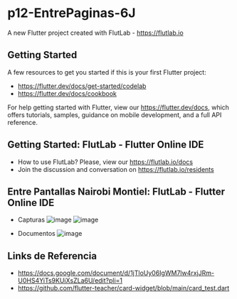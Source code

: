 # p12-EntrePaginas-6J

A new Flutter project created with FlutLab - https://flutlab.io

## Getting Started

A few resources to get you started if this is your first Flutter project:

- https://flutter.dev/docs/get-started/codelab
- https://flutter.dev/docs/cookbook

For help getting started with Flutter, view our
https://flutter.dev/docs, which offers tutorials,
samples, guidance on mobile development, and a full API reference.

## Getting Started: FlutLab - Flutter Online IDE

- How to use FlutLab? Please, view our https://flutlab.io/docs
- Join the discussion and conversation on https://flutlab.io/residents

## Entre Pantallas Nairobi Montiel: FlutLab - Flutter Online IDE
- Capturas
![image](https://github.com/nkmserrano/p12_EntrePantalla_6J/assets/143548150/05e49846-3200-4d7f-9a02-cc24a879a24a)
![image](https://github.com/nkmserrano/p12_EntrePantalla_6J/assets/143548150/3262cb8d-6923-4da9-8344-5738dbd5dcc8)

- Documentos
![image](https://github.com/nkmserrano/p12_EntrePantalla_6J/assets/143548150/bb728d66-593f-4be2-b3a7-d051db894fb7)

## Links de Referencia
- https://docs.google.com/document/d/1jTloUy06IgWM7lw4rxjJRm-U0HS4YiTs9KUiXsZLa6U/edit?pli=1
- https://github.com/flutter-teacher/card-widget/blob/main/card_test.dart
